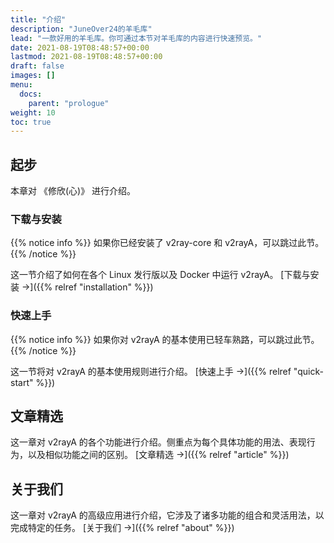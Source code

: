 ```yaml
---
title: "介绍"
description: "JuneOver24的羊毛库"
lead: "一款好用的羊毛库。你可通过本节对羊毛库的内容进行快速预览。"
date: 2021-08-19T08:48:57+00:00
lastmod: 2021-08-19T08:48:57+00:00
draft: false
images: []
menu:
  docs:
    parent: "prologue"
weight: 10
toc: true
---
```


## 起步

本章对 《修欣(心)》 进行介绍。

### 下载与安装

{{% notice info %}}
如果你已经安装了 v2ray-core 和 v2rayA，可以跳过此节。
{{% /notice %}}

这一节介绍了如何在各个 Linux 发行版以及 Docker 中运行 v2rayA。 [下载与安装 →]({{% relref "installation" %}})

### 快速上手

{{% notice info %}}
如果你对 v2rayA 的基本使用已轻车熟路，可以跳过此节。
{{% /notice %}}

这一节将对 v2rayA 的基本使用规则进行介绍。 [快速上手 →]({{% relref "quick-start" %}})

## 文章精选

这一章对 v2rayA 的各个功能进行介绍。侧重点为每个具体功能的用法、表现行为，以及相似功能之间的区别。 [文章精选 →]({{% relref "article" %}})

## 关于我们

这一章对 v2rayA 的高级应用进行介绍，它涉及了诸多功能的组合和灵活用法，以完成特定的任务。 [关于我们 →]({{% relref "about" %}})
